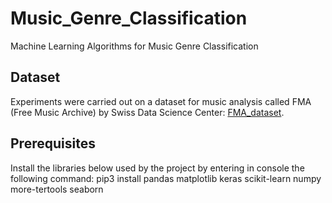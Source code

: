 # Music_Genre_Classification
Machine Learning Algorithms for Music Genre Classification

## Dataset
Experiments were carried out on a dataset for music analysis called FMA (Free Music Archive) by Swiss Data Science Center: [FMA_dataset](https://github.com/mdeff/fma).

## Prerequisites
Install the libraries below used by the project by entering in console the following command:
pip3 install pandas matplotlib keras scikit-learn numpy more-tertools seaborn



